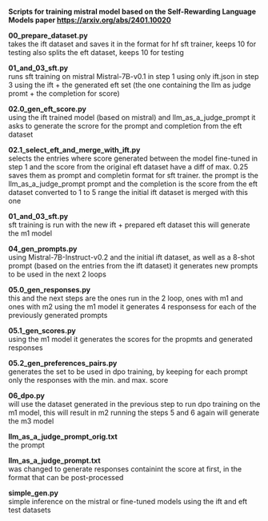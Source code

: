 **Scripts for training mistral model based on the Self-Rewarding Language Models paper https://arxiv.org/abs/2401.10020**

**00_prepare_dataset.py**\
takes the ift dataset and saves it in the format for hf sft trainer, keeps 10 for testing
also splits the eft dataset, keeps 10 for testing

**01_and_03_sft.py**\
runs sft training on mistral Mistral-7B-v0.1
in step 1 using only ift.json
in step 3 using the ift + the generated eft set (the one containing the llm as judge promt + the completion for score)

**02.0_gen_eft_score.py**\
using the ift trained model (based on mistral) and llm_as_a_judge_prompt it asks to generate the scrore for the prompt and completion from the eft dataset

**02.1_select_eft_and_merge_with_ift.py**\
selects the entries where score generated between the model fine-tuned in step 1 and the score from the original eft dataset have a diff of max. 0.25
saves them as prompt and completin format for sft trainer. the prompt is the llm_as_a_judge_prompt prompt and the completion is the score from the eft dataset converted to 1 to 5 range
the initial ift dataset is merged with this one

**01_and_03_sft.py**\
sft training is run with the new ift + prepared eft dataset
this will generate the m1 model

**04_gen_prompts.py**\
using Mistral-7B-Instruct-v0.2 and the initial ift dataset, as well as a 8-shot prompt (based on the entries from the ift dataset) it generates new prompts to be used in the next 2 loops

**05.0_gen_responses.py**\
this and the next steps are the ones run in the 2 loop, ones with m1 and ones with m2
using the m1 model it generates 4 responsess for each of the previously generated prompts

**05.1_gen_scores.py**\
using the m1 model it generates the scores for the propmts and generated responses

**05.2_gen_preferences_pairs.py**\
generates the set to be used in dpo training, by keeping for each prompt only the responses with the min. and max. score

**06_dpo.py**\
will use the dataset generated in the previous step to run dpo training on the m1 model, this will result in m2
running the steps 5 and 6 again will generate the m3 model

**llm_as_a_judge_prompt_orig.txt**\
the prompt 

**llm_as_a_judge_prompt.txt**\
was changed to generate responses containint the score at first, in the format that can be post-processed

**simple_gen.py**\
simple inference on the mistral or fine-tuned models using the ift and eft test datasets